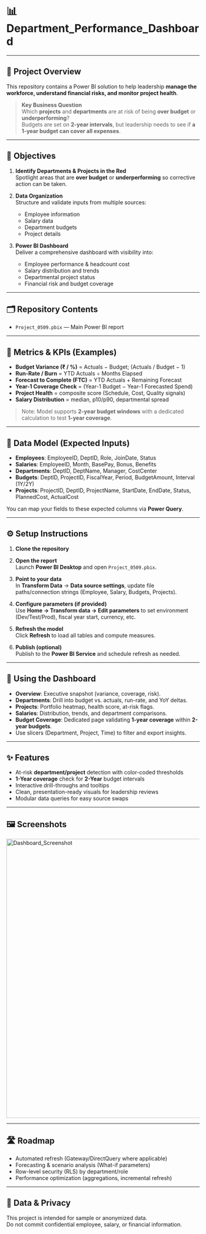 # 📊 Department_Performance_Dashboard

---

## 🔎 Project Overview

This repository contains a Power BI solution to help leadership **manage the workforce, understand financial risks, and monitor project health**.

> **Key Business Question**  
> Which **projects** and **departments** are at risk of being **over budget** or **underperforming**?  
> Budgets are set on **2-year intervals**, but leadership needs to see if **a 1-year budget can cover all expenses**.

---

## 🎯 Objectives

1. **Identify Departments & Projects in the Red**  
   Spotlight areas that are **over budget** or **underperforming** so corrective action can be taken.

2. **Data Organization**  
   Structure and validate inputs from multiple sources:
   - Employee information  
   - Salary data  
   - Department budgets  
   - Project details  

3. **Power BI Dashboard**  
   Deliver a comprehensive dashboard with visibility into:
   - Employee performance & headcount cost
   - Salary distribution and trends
   - Departmental project status
   - Financial risk and budget coverage

---

## 🗂️ Repository Contents

- `Project_0509.pbix` — Main Power BI report

---

## 🧮 Metrics & KPIs (Examples)

- **Budget Variance (₹ / %)** = Actuals − Budget; (Actuals / Budget − 1)
- **Run-Rate / Burn** = YTD Actuals ÷ Months Elapsed
- **Forecast to Complete (FTC)** = YTD Actuals + Remaining Forecast
- **Year-1 Coverage Check** = (Year-1 Budget − Year-1 Forecasted Spend)
- **Project Health** = composite score (Schedule, Cost, Quality signals)
- **Salary Distribution** = median, p10/p90, departmental spread

> Note: Model supports **2-year budget windows** with a dedicated calculation to test **1-year coverage**.

---

## 🧱 Data Model (Expected Inputs)

- **Employees**: EmployeeID, DeptID, Role, JoinDate, Status  
- **Salaries**: EmployeeID, Month, BasePay, Bonus, Benefits  
- **Departments**: DeptID, DeptName, Manager, CostCenter  
- **Budgets**: DeptID, ProjectID, FiscalYear, Period, BudgetAmount, Interval (1Y/2Y)  
- **Projects**: ProjectID, DeptID, ProjectName, StartDate, EndDate, Status, PlannedCost, ActualCost

You can map your fields to these expected columns via **Power Query**.

---

## ⚙️ Setup Instructions

1. **Clone the repository**  

2. **Open the report**  
   Launch **Power BI Desktop** and open `Project_0509.pbix`.

3. **Point to your data**  
   In **Transform Data** → **Data source settings**, update file paths/connection strings (Employee, Salary, Budgets, Projects).

4. **Configure parameters (if provided)**  
   Use **Home → Transform data → Edit parameters** to set environment (Dev/Test/Prod), fiscal year start, currency, etc.

5. **Refresh the model**  
   Click **Refresh** to load all tables and compute measures.

6. **Publish (optional)**  
   Publish to the **Power BI Service** and schedule refresh as needed.

---

## 🧭 Using the Dashboard

- **Overview**: Executive snapshot (variance, coverage, risk).  
- **Departments**: Drill into budget vs. actuals, run-rate, and YoY deltas.  
- **Projects**: Portfolio heatmap, health score, at-risk flags.  
- **Salaries**: Distribution, trends, and department comparisons.  
- **Budget Coverage**: Dedicated page validating **1-year coverage** within **2-year budgets**.  
- Use slicers (Department, Project, Time) to filter and export insights.

---

## ✨ Features

- At-risk **department/project** detection with color-coded thresholds  
- **1-Year coverage** check for **2-Year** budget intervals  
- Interactive drill-throughs and tooltips  
- Clean, presentation-ready visuals for leadership reviews  
- Modular data queries for easy source swaps

---

## 🖼️ Screenshots

<img width="1133" height="728" alt="Dashboard_Screenshot" src="https://github.com/user-attachments/assets/c9813ff0-c114-43d2-90cd-f56248461b78" />


---

## 🛣️ Roadmap

- Automated refresh (Gateway/DirectQuery where applicable)  
- Forecasting & scenario analysis (What-if parameters)  
- Row-level security (RLS) by department/role  
- Performance optimization (aggregations, incremental refresh)

---

## 🔐 Data & Privacy

This project is intended for sample or anonymized data.  
Do not commit confidential employee, salary, or financial information.

